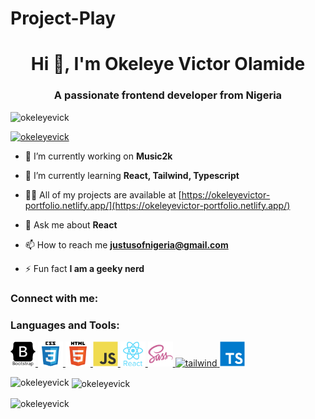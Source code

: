 # Project-Play


<h1 align="center">Hi 👋, I'm Okeleye Victor Olamide</h1>
<h3 align="center">A passionate frontend developer from Nigeria</h3>

<p align="left"> <img src="https://komarev.com/ghpvc/?username=okeleyevick&label=Profile%20views&color=0e75b6&style=flat" alt="okeleyevick" /> </p>

<p align="left"> <a href="https://github.com/ryo-ma/github-profile-trophy"><img src="https://github-profile-trophy.vercel.app/?username=okeleyevick" alt="okeleyevick" /></a> </p>

- 🔭 I’m currently working on **Music2k**

- 🌱 I’m currently learning **React, Tailwind, Typescript**

- 👨‍💻 All of my projects are available at [https://okeleyevictor-portfolio.netlify.app/](https://okeleyevictor-portfolio.netlify.app/)

- 💬 Ask me about **React**

- 📫 How to reach me **justusofnigeria@gmail.com**

- ⚡ Fun fact **I am a geeky nerd**

<h3 align="left">Connect with me:</h3>
<p align="left">
</p>

<h3 align="left">Languages and Tools:</h3>
<p align="left"> <a href="https://getbootstrap.com" target="_blank" rel="noreferrer"> <img src="https://raw.githubusercontent.com/devicons/devicon/master/icons/bootstrap/bootstrap-plain-wordmark.svg" alt="bootstrap" width="40" height="40"/> </a> <a href="https://www.w3schools.com/css/" target="_blank" rel="noreferrer"> <img src="https://raw.githubusercontent.com/devicons/devicon/master/icons/css3/css3-original-wordmark.svg" alt="css3" width="40" height="40"/> </a> <a href="https://www.w3.org/html/" target="_blank" rel="noreferrer"> <img src="https://raw.githubusercontent.com/devicons/devicon/master/icons/html5/html5-original-wordmark.svg" alt="html5" width="40" height="40"/> </a> <a href="https://developer.mozilla.org/en-US/docs/Web/JavaScript" target="_blank" rel="noreferrer"> <img src="https://raw.githubusercontent.com/devicons/devicon/master/icons/javascript/javascript-original.svg" alt="javascript" width="40" height="40"/> </a> <a href="https://reactjs.org/" target="_blank" rel="noreferrer"> <img src="https://raw.githubusercontent.com/devicons/devicon/master/icons/react/react-original-wordmark.svg" alt="react" width="40" height="40"/> </a> <a href="https://sass-lang.com" target="_blank" rel="noreferrer"> <img src="https://raw.githubusercontent.com/devicons/devicon/master/icons/sass/sass-original.svg" alt="sass" width="40" height="40"/> </a> <a href="https://tailwindcss.com/" target="_blank" rel="noreferrer"> <img src="https://www.vectorlogo.zone/logos/tailwindcss/tailwindcss-icon.svg" alt="tailwind" width="40" height="40"/> </a> <a href="https://www.typescriptlang.org/" target="_blank" rel="noreferrer"> <img src="https://raw.githubusercontent.com/devicons/devicon/master/icons/typescript/typescript-original.svg" alt="typescript" width="40" height="40"/> </a> </p>

<p><img align="left" src="https://github-readme-stats.vercel.app/api/top-langs?username=okeleyevick&show_icons=true&locale=en&layout=compact" alt="okeleyevick" /></p>

<p>&nbsp;<img align="center" src="https://github-readme-stats.vercel.app/api?username=okeleyevick&show_icons=true&locale=en" alt="okeleyevick" /></p>

<p><img align="center" src="https://github-readme-streak-stats.herokuapp.com/?user=okeleyevick&" alt="okeleyevick" /></p>
